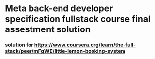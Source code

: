 # Meta back-end developer specification fullstack course final assestment solution
### solution for https://www.coursera.org/learn/the-full-stack/peer/mFgWE/little-lemon-booking-system
